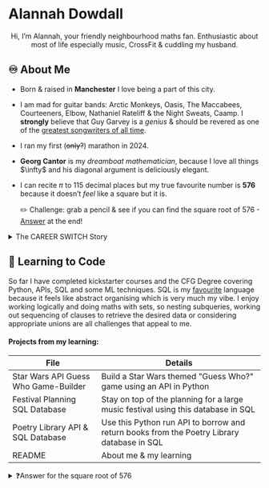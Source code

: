 # Alannah Dowdall 
<p align="center">
Hi, I’m Alannah, your friendly neighbourhood maths fan. 
 Enthusiastic about most of life especially music, CrossFit & cuddling my husband. 
</p>


## ♾️ About Me ##
	
- Born & raised in __Manchester__ I love being a part of this city. 
- I am mad for guitar bands: Arctic Monkeys, Oasis, The Maccabees, Courteeners, Elbow, Nathaniel Rateliff & the Night Sweats, Caamp. I __strongly__ believe that Guy Garvey is a _genius_ & should be revered as one of the <ins>greatest songwriters of all time</ins>. 
- I ran my first (~~only?~~) marathon in 2024.
-  __Georg Cantor__ is my _dreamboat mathematician_, because I love all things $\infty\$ and his diagonal argument is deliciously elegant.
- I can recite $\pi$ to 115 decimal places but my true favourite number is __576__ because it doesn’t _feel_ like a square but it is.

   ✏️ Challenge: grab a pencil & see if you can find the square root of 576 - [Answer](https://github.com/Cowley-Codes#:~:text=❓,-Answer%20for%20the) at the end!



<details>

<summary> 
	  The CAREER SWITCH Story
</summary>

<br/>

As a maths teacher I have had tremendous fun trying to show teenagers the beauty and power of mathematics. 

Having climbed the education ladder as far as I’d like, I felt a window of opportunity to become a student again; to stretch myself, rather than my classes, to see what I can achieve.

On the recommendation of a Data Scientist friend, I tried the CFG kickstarter in SQL and I was hooked. 

Just over a year later, here I am on the path to becoming a Data Engineer at a company where I will have a truly positive impact on society - I couldn’t be more thrilled. __Thank you CFG!__

Our lord and saviour Dolly Parton teaches us...
> Find out who you are and do it on purpose.

Well Dolly, I am **_doing my best!_**
 
</details>

</details>

## 🧠 Learning to Code 

So far I have completed kickstarter courses and the CFG Degree covering Python, APIs, SQL and some ML techniques. SQL is my <ins>favourite</ins> language because it feels like abstract organising which is very much my vibe. I enjoy working logically and doing maths with sets, so nesting subqueries, working out sequencing of clauses to retrieve the desired data or considering appropriate unions are all challenges that appeal to me.


#### Projects from my learning: ####

| File          | Details |
| ------------- | ------------- |
| Star Wars API Guess Who Game-Builder      | Build a Star Wars themed "Guess Who?" game using an API in Python |
| Festival Planning SQL Database   | Stay on top of the planning for a large music festival using this database in SQL  |
| Poetry Library API & SQL Database   | Use this Python run API to borrow and return books from the Poetry Library database in SQL |
| README      | About me & my  learning |



<details>
	
 <summary>
❓Answer for the square root of 576
 </summary>

<br/>

$576=24^2$, hence $\sqrt{576}=24$

A neat way to discover this is by prime factorising $576$ into $576=2^{6} \times 3^{2}$ and sharing into two matching groups of $2^{3} \times 3^{1}$

You can run my square and square root Python code to find more square numbers.

</details>
